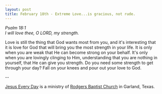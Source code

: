 ```yaml
---
layout: post
title: February 18th - Extreme Love...is gracious, not rude.
---
```


_Psalm 18:1  
I will love thee, O LORD, my strength._

Love is still the thing that God wants most from you, and it's
interesting that it is love for God that will bring you the most
strength in your life. It is only when you are weak that He can
become strong on your behalf. It's only when you are lovingly
clinging to Him, understanding that you are nothing in yourself, that
He can give you strength. Do you need some strength to get through
your day? Fall on your knees and pour out your love to God.

 --

<a href=http://jesuseveryday.net>Jesus Every Day</a> is a ministry of <a href=http://rodgersbaptist.net>Rodgers Baptist Church</a> in Garland, Texas.
